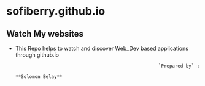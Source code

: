 # sofiberry.github.io

## Watch My websites

- This Repo helps to watch and discover Web_Dev based applications through github.io 
 
 
                                                          `Prepared by` : 
                                                                    **Solomon Belay**
